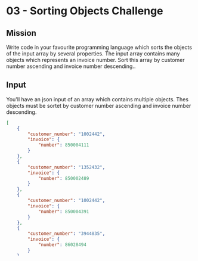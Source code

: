 # 03 - Sorting Objects Challenge

## Mission
Write code in your favourite programming language which sorts the objects of the input array by several properties. The input array contains many objects which represents an invoice number. Sort this array by customer number ascending and invoice number descending..

## Input
You'll have an json input of an array which contains multiple objects. Thes objects must be sortet by customer number ascending and invoice number descending.

```json
[
    {
        "customer_number": "1002442",
        "invoice": {
            "number": 850004111
        }
    },
    {
        "customer_number": "1352432",
        "invoice": {
            "number": 850002489
        }
    },
    {
        "customer_number": "1002442",
        "invoice": {
            "number": 850004391
        }
    },
    {
        "customer_number": "3944835",
        "invoice": {
            "number": 86028494
        }
    },
]
```

## Expected Output
```json
[
    {
        "customer_number": "1002442",
        "invoice": {
            "number": 850004391
        }
    },
    {
        "customer_number": "1002442",
        "invoice": {
            "number": 850004111
        }
    },
    {
        "customer_number": "1352432",
        "invoice": {
            "number": 850002489
        }
    },
    {
        "customer_number": "3944835",
        "invoice": {
            "number": 86028494
        }
    },
]
```